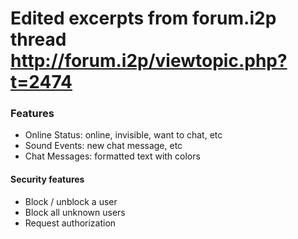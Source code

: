 # Edited excerpts from forum.i2p thread http://forum.i2p/viewtopic.php?t=2474

### Features

 * Online Status: online, invisible, want to chat, etc
 * Sound Events: new chat message, etc
 * Chat Messages: formatted text with colors

#### Security features

 * Block / unblock a user
 * Block all unknown users
 * Request authorization
